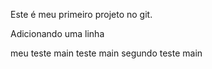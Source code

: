 Este é meu primeiro projeto no git.

Adicionando uma linha


meu teste main
teste main
segundo teste main